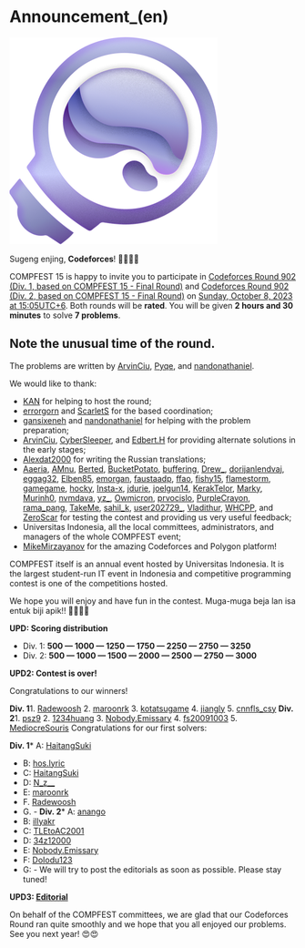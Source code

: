 # Announcement_(en)

![logo](images/e333915aebea955b43b4ad17845f6dbf58875a0c.png)

Sugeng enjing, **Codeforces**! 🥰🥰🥰🥰

COMPFEST 15 is happy to invite you to participate in [Codeforces Round 902 (Div. 1, based on COMPFEST 15 - Final Round)](https://codeforces.com/contest/1876 "Codeforces Round 902 (Div. 1, based on COMPFEST 15 - Final Round)") and [Codeforces Round 902 (Div. 2, based on COMPFEST 15 - Final Round)](https://codeforces.com/contest/1877 "Codeforces Round 902 (Div. 2, based on COMPFEST 15 - Final Round)") on [Sunday, October 8, 2023 at 15:05UTC+6](https://codeforces.com/https://www.timeanddate.com/worldclock/fixedtime.html?day=8&month=10&year=2023&hour=12&min=5&sec=0&p1=166). Both rounds will be **rated**. You will be given **2 hours and 30 minutes** to solve **7 problems**.

**Note the unusual time of the round**.
---------------------------------------

The problems are written by [ArvinCiu](https://codeforces.com/profile/ArvinCiu "Candidate Master ArvinCiu"), [Pyqe](https://codeforces.com/profile/Pyqe "International Grandmaster Pyqe"), and [nandonathaniel](https://codeforces.com/profile/nandonathaniel "Candidate Master nandonathaniel").

We would like to thank:

 * [KAN](https://codeforces.com/profile/KAN "Legendary Grandmaster KAN") for helping to host the round;
* [errorgorn](https://codeforces.com/profile/errorgorn "International Grandmaster errorgorn") and [ScarletS](https://codeforces.com/profile/ScarletS "Master ScarletS") for the based coordination;
* [gansixeneh](https://codeforces.com/profile/gansixeneh "Candidate Master gansixeneh") and [nandonathaniel](https://codeforces.com/profile/nandonathaniel "Candidate Master nandonathaniel") for helping with the problem preparation;
* [ArvinCiu](https://codeforces.com/profile/ArvinCiu "Candidate Master ArvinCiu"), [CyberSleeper](https://codeforces.com/profile/CyberSleeper "Expert CyberSleeper"), and [Edbert.H](https://codeforces.com/profile/Edbert.H "Expert Edbert.H") for providing alternate solutions in the early stages;
* [Alexdat2000](https://codeforces.com/profile/Alexdat2000 "Master Alexdat2000") for writing the Russian translations;
* [Aaeria](https://codeforces.com/profile/Aaeria "Master Aaeria"), [AMnu](https://codeforces.com/profile/AMnu "Expert AMnu"), [Berted](https://codeforces.com/profile/Berted "Master Berted"), [BucketPotato](https://codeforces.com/profile/BucketPotato "Grandmaster BucketPotato"), [buffering](https://codeforces.com/profile/buffering "Specialist buffering"), [Drew_](https://codeforces.com/profile/Drew_ "Master Drew_"), [dorijanlendvaj](https://codeforces.com/profile/dorijanlendvaj "Legendary Grandmaster dorijanlendvaj"), [eggag32](https://codeforces.com/profile/eggag32 "Master eggag32"), [Elben85](https://codeforces.com/profile/Elben85 "Candidate Master Elben85"), [emorgan](https://codeforces.com/profile/emorgan "International Grandmaster emorgan"), [faustaadp](https://codeforces.com/profile/faustaadp "Master faustaadp"), [ffao](https://codeforces.com/profile/ffao "International Grandmaster ffao"), [fishy15](https://codeforces.com/profile/fishy15 "Master fishy15"), [flamestorm](https://codeforces.com/profile/flamestorm "Candidate Master flamestorm"), [gamegame](https://codeforces.com/profile/gamegame "Legendary Grandmaster gamegame"), [hocky](https://codeforces.com/profile/hocky "Candidate Master hocky"), [Insta-x](https://codeforces.com/profile/Insta-x "Expert Insta-x"), [jdurie](https://codeforces.com/profile/jdurie "Grandmaster jdurie"), [joelgun14](https://codeforces.com/profile/joelgun14 "Master joelgun14"), [KerakTelor](https://codeforces.com/profile/KerakTelor "Candidate Master KerakTelor"), [Marky](https://codeforces.com/profile/Marky "Expert Marky"), [Murinh0](https://codeforces.com/profile/Murinh0 "Expert Murinh0"), [nvmdava](https://codeforces.com/profile/nvmdava "Grandmaster nvmdava"), [yz_](https://codeforces.com/profile/yz_ "Master yz_"), [Owmicron](https://codeforces.com/profile/Owmicron "Master Owmicron"), [prvocislo](https://codeforces.com/profile/prvocislo "Grandmaster prvocislo"), [PurpleCrayon](https://codeforces.com/profile/PurpleCrayon "International Grandmaster PurpleCrayon"), [rama_pang](https://codeforces.com/profile/rama_pang "Grandmaster rama_pang"), [TakeMe](https://codeforces.com/profile/TakeMe "Expert TakeMe"), [sahil_k](https://codeforces.com/profile/sahil_k "Expert sahil_k"), [user202729_](https://codeforces.com/profile/user202729_ "International Grandmaster user202729_"), [Vladithur](https://codeforces.com/profile/Vladithur "Master Vladithur"), [WHCPP](https://codeforces.com/profile/WHCPP "Pupil WHCPP"), and [ZeroScar](https://codeforces.com/profile/ZeroScar "Candidate Master ZeroScar") for testing the contest and providing us very useful feedback;
* Universitas Indonesia, all the local committees, administrators, and managers of the whole COMPFEST event;
* [MikeMirzayanov](https://codeforces.com/profile/MikeMirzayanov "Headquarters, MikeMirzayanov") for the amazing Codeforces and Polygon platform!

COMPFEST itself is an annual event hosted by Universitas Indonesia. It is the largest student-run IT event in Indonesia and competitive programming contest is one of the competitions hosted.

We hope you will enjoy and have fun in the contest. Muga-muga beja lan isa entuk biji apik!! 💪💪🔥🔥

**UPD: Scoring distribution**

 * Div. 1: **500 — 1000 — 1250 — 1750 — 2250 — 2750 — 3250**
* Div. 2: **500 — 1000 — 1500 — 2000 — 2500 — 2750 — 3000**

**UPD2: Contest is over!**

Congratulations to our winners!

 **Div. 1**1. [Radewoosh](https://codeforces.com/profile/Radewoosh "Legendary Grandmaster Radewoosh")
2. [maroonrk](https://codeforces.com/profile/maroonrk "Legendary Grandmaster maroonrk")
3. [kotatsugame](https://codeforces.com/profile/kotatsugame "International Grandmaster kotatsugame")
4. [jiangly](https://codeforces.com/profile/jiangly "Legendary Grandmaster jiangly")
5. [cnnfls_csy](https://codeforces.com/profile/cnnfls_csy "Legendary Grandmaster cnnfls_csy")
 **Div. 2**1. [psz9](https://codeforces.com/profile/psz9 "Unrated, psz9")
2. [1234huang](https://codeforces.com/profile/1234huang "Expert 1234huang")
3. [Nobody.Emissary](https://codeforces.com/profile/Nobody.Emissary "Specialist Nobody.Emissary")
4. [fs20091003](https://codeforces.com/profile/fs20091003 "Expert fs20091003")
5. [MediocreSouris](https://codeforces.com/profile/MediocreSouris "Expert MediocreSouris")
Congratulations for our first solvers:

 **Div. 1*** A: [HaitangSuki](https://codeforces.com/profile/HaitangSuki "International Grandmaster HaitangSuki")
* B: [hos.lyric](https://codeforces.com/profile/hos.lyric "Legendary Grandmaster hos.lyric")
* C: [HaitangSuki](https://codeforces.com/profile/HaitangSuki "International Grandmaster HaitangSuki")
* D: [N_z__](https://codeforces.com/profile/N_z__ "Grandmaster N_z__")
* E: [maroonrk](https://codeforces.com/profile/maroonrk "Legendary Grandmaster maroonrk")
* F. [Radewoosh](https://codeforces.com/profile/Radewoosh "Legendary Grandmaster Radewoosh")
* G. -
 **Div. 2*** A: [anango](https://codeforces.com/profile/anango "Expert anango")
* B: [illyakr](https://codeforces.com/profile/illyakr "Expert illyakr")
* C: [TLEtoAC2001](https://codeforces.com/profile/TLEtoAC2001 "Expert TLEtoAC2001")
* D: [34z12000](https://codeforces.com/profile/34z12000 "Expert 34z12000")
* E: [Nobody.Emissary](https://codeforces.com/profile/Nobody.Emissary "Specialist Nobody.Emissary")
* F: [DoIodu123](https://codeforces.com/profile/DoIodu123 "Unrated, DoIodu123")
* G: -
We will try to post the editorials as soon as possible. Please stay tuned!

**UPD3: [Editorial](Tutorial_(en).md)**

On behalf of the COMPFEST committees, we are glad that our Codeforces Round ran quite smoothly and we hope that you all enjoyed our problems. See you next year! 😍😍

